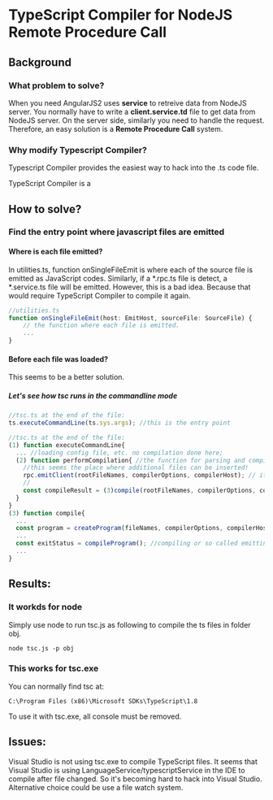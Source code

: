 # TypeScript Compiler for NodeJS Remote Procedure Call

## Background
### What problem to solve?
When you need AngularJS2 uses **service** to retreive data from NodeJS server. You normally have to write a **client.service.td** file to get data from NodeJS server. On the server side, similarly you need to handle the request. Therefore, an easy solution is a **Remote Procedure Call** system.
### Why modify Typescript Compiler?
Typescript Compiler provides the easiest way to hack into the .ts code file. 

TypeScript Compiler is a 

## How to solve?

### Find the entry point where javascript files are emitted

#### Where is each file emitted?
In utilities.ts, function onSingleFileEmit is where each of the source file is emitted as JavaScript codes. Similarly, if a *.rpc.ts file is detect, a *.service.ts file will be emitted. However, this is a bad idea. Because that would require TypeScript Compiler to compile it again.
```typescript
//utilities.ts
function onSingleFileEmit(host: EmitHost, sourceFile: SourceFile) {
    // the function where each file is emitted.
    ...
}
```

#### Before each file was loaded?
This seems to be a better solution.
##### Let's see how tsc runs in the commandline mode
```typescript
//tsc.ts at the end of the file:
ts.executeCommandLine(ts.sys.args); //this is the entry point
```
```typescript
//tsc.ts at the end of the file:
(1) function executeCommandLine{
  ... //loading config file, etc. no compilation done here;
  (2) function performCompilation{ //the function for parsing and compiling
    //this seems the place where additional files can be inserted!
    rpc.emitClient(rootFileNames, compilerOptions, compilerHost); // it is here now!!
    //
    const compileResult = (3)compile(rootFileNames, compilerOptions, compilerHost);
  }
}
(3) function compile{
  ...
  const program = createProgram(fileNames, compilerOptions, compilerHost); // parsing
  ...
  const exitStatus = compileProgram(); //compiling or so called emitting
  ...
}
```

## Results:
### It workds for node
Simply use node to run tsc.js as following to compile the ts files in folder obj.
```
node tsc.js -p obj
```

### This works for tsc.exe
You can normally find tsc at:
```
C:\Program Files (x86)\Microsoft SDKs\TypeScript\1.8
```
To use it with tsc.exe, all console must be removed.

## Issues:
Visual Studio is not using tsc.exe to compile TypeScript files.
It seems that Visual Studio is using LanguageService/typescriptService in the IDE to compile after file changed.
So it's becoming hard to hack into Visual Studio.
Alternative choice could be use a file watch system.


  
